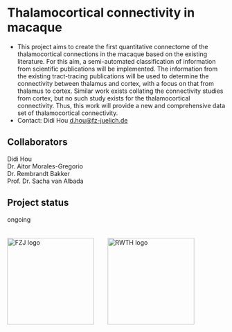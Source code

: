 # Thalamocortical connectivity in macaque
- This project aims to create the first quantitative connectome of the thalamocortical connections in the macaque based on the existing literature. For this aim, a semi-automated classification of information from scientific publications will be implemented. The information from the existing tract-tracing publications will be used to determine the connectivity between thalamus and cortex, with a focus on that from thalamus to cortex. Similar work exists collating the connectivity studies from cortex, but no such study exists for the thalamocortical connectivity. Thus, this work will provide a new and comprehensive data set of thalamocortical connectivity.
- Contact: Didi Hou d.hou@fz-juelich.de

## Collaborators

Didi Hou<br>
Dr. Aitor Morales-Gregorio<br>
Dr. Rembrandt Bakker<br>
Prof. Dr. Sacha van Albada

## Project status
ongoing
<br>
<br>
<br>
<img src="https://raw.githubusercontent.com/INM-6/multi-area-model/master/FZJ_logo.png" alt="FZJ logo" width="200"/>&nbsp; &nbsp; 
&nbsp; &nbsp; <img src="https://upload.wikimedia.org/wikipedia/commons/1/1e/RWTH_Logo_3.svg" alt="RWTH logo" width="200"/>&nbsp; &nbsp;
